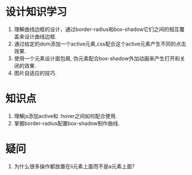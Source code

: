 # 设计知识学习
1. 理解曲线边框的设计，通过border-radius和box-shadow它们之间的相互覆盖来设计曲线边框.  
2. 通过给定的dom添加一个active元素,css配合这个active元素产生不同的点击效果.  
3. 使用一个元素设计面包屑, 伪元素配合box-shadow外加动画来产生打开和关闭的效果. 
4. 图片自适应的技巧.  

# 知识点
1. 理解js添加active和 :hover之间如何配合使用.    
2. 掌握border-radius配置box-shadow制作曲线.  

# 疑问
1. 为什么很多操作都放置在li元素上面而不是a元素上面?  